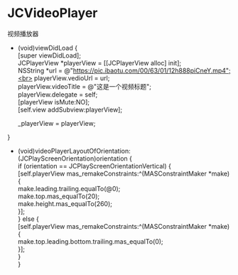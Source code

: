 # JCVideoPlayer
视频播放器

- (void)viewDidLoad {<br>
    [super viewDidLoad];<br>
    JCPlayerView *playerView = [[JCPlayerView alloc] init];<br>
    NSString *url = @"https://pic.ibaotu.com/00/63/01/12h888piCneY.mp4";<br>
    playerView.vedioUrl = url;<br>
    playerView.videoTitle = @"这是一个视频标题";<br>
    playerView.delegate = self;<br>
    [playerView isMute:NO];<br>
    [self.view addSubview:playerView];<br>
    
    _playerView = playerView;<br>
    
}


- (void)videoPlayerLayoutOfOrientation:(JCPlayScreenOrientation)orientation {<br>
    if (orientation == JCPlayScreenOrientationVertical) {<br>
        [self.playerView mas_remakeConstraints:^(MASConstraintMaker *make) {<br>
            make.leading.trailing.equalTo(@0);<br>
            make.top.mas_equalTo(20);<br>
            make.height.mas_equalTo(260);<br>
        }];<br>
    } else {<br>
        [self.playerView mas_remakeConstraints:^(MASConstraintMaker *make) {<br>
            make.top.leading.bottom.trailing.mas_equalTo(0);<br>
        }];<br>
    }<br>
}<br>
